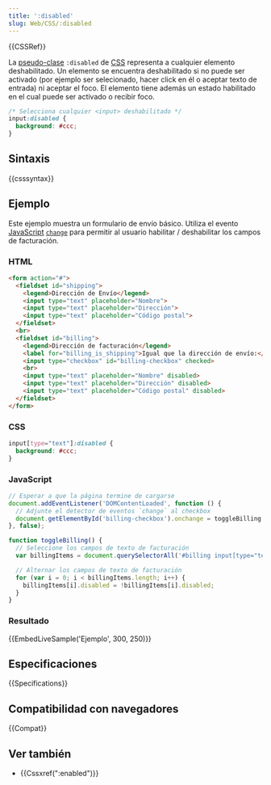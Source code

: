 ```yaml
---
title: ':disabled'
slug: Web/CSS/:disabled
---
```


{{CSSRef}}

La [pseudo-clase](/es/docs/Web/CSS/Pseudo-classes) `:disabled` de [CSS](/es/docs/Web/CSS) representa a cualquier elemento deshabilitado. Un elemento se encuentra deshabilitado si no puede ser activado (por ejemplo ser selecionado, hacer click en él o aceptar texto de entrada) ni aceptar el foco. El elemento tiene además un estado habilitado en el cual puede ser activado o recibir foco.

```css
/* Selecciona cualquier <input> deshabilitado */
input:disabled {
  background: #ccc;
}
```

## Sintaxis

{{csssyntax}}

## Ejemplo

Este ejemplo muestra un formulario de envío básico. Utiliza el evento [JavaScript](/es/docs/Web/JavaScript) [`change`](/es/docs/Web/Reference/Events/change) para permitir al usuario habilitar / deshabilitar los campos de facturación.

### HTML

```html
<form action="#">
  <fieldset id="shipping">
    <legend>Dirección de Envío</legend>
    <input type="text" placeholder="Nombre">
    <input type="text" placeholder="Dirección">
    <input type="text" placeholder="Código postal">
  </fieldset>
  <br>
  <fieldset id="billing">
    <legend>Dirección de facturación</legend>
    <label for="billing_is_shipping">Igual que la dirección de envío:</label>
    <input type="checkbox" id="billing-checkbox" checked>
    <br>
    <input type="text" placeholder="Nombre" disabled>
    <input type="text" placeholder="Dirección" disabled>
    <input type="text" placeholder="Código postal" disabled>
  </fieldset>
</form>
```

### CSS

```css
input[type="text"]:disabled {
  background: #ccc;
}
```

### JavaScript

```js
// Esperar a que la página termine de cargarse
document.addEventListener('DOMContentLoaded', function () {
  // Adjunte el detector de eventos `change` al checkbox
  document.getElementById('billing-checkbox').onchange = toggleBilling;
}, false);

function toggleBilling() {
  // Seleccione los campos de texto de facturación
  var billingItems = document.querySelectorAll('#billing input[type="text"]');

  // Alternar los campos de texto de facturación
  for (var i = 0; i < billingItems.length; i++) {
    billingItems[i].disabled = !billingItems[i].disabled;
  }
}
```

### Resultado

{{EmbedLiveSample('Ejemplo', 300, 250)}}

## Especificaciones

{{Specifications}}

## Compatibilidad con navegadores

{{Compat}}

## Ver también

- {{Cssxref(":enabled")}}
